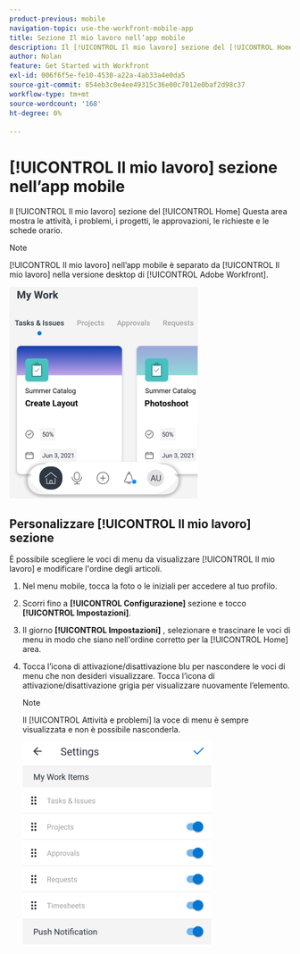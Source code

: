 ```yaml
---
product-previous: mobile
navigation-topic: use-the-workfront-mobile-app
title: Sezione Il mio lavoro nell’app mobile
description: Il [!UICONTROL Il mio lavoro] sezione del [!UICONTROL Home] Questa area mostra le attività, i problemi, i progetti, le approvazioni, le richieste e le schede orario.
author: Nolan
feature: Get Started with Workfront
exl-id: 006f6f5e-fe10-4530-a22a-4ab33a4e0da5
source-git-commit: 854eb3c0e4ee49315c36e00c7012e0baf2d98c37
workflow-type: tm+mt
source-wordcount: '168'
ht-degree: 0%

---
```


# [!UICONTROL Il mio lavoro] sezione nell’app mobile

Il [!UICONTROL Il mio lavoro] sezione del [!UICONTROL Home] Questa area mostra le attività, i problemi, i progetti, le approvazioni, le richieste e le schede orario.

>[!NOTE]
>
>[!UICONTROL Il mio lavoro] nell’app mobile è separato da [!UICONTROL Il mio lavoro] nella versione desktop di [!UICONTROL Adobe Workfront].

![](assets/home-myworksection-338x379.png)

## Personalizzare [!UICONTROL Il mio lavoro] sezione

È possibile scegliere le voci di menu da visualizzare [!UICONTROL Il mio lavoro] e modificare l&#39;ordine degli articoli.

1. Nel menu mobile, tocca la foto o le iniziali per accedere al tuo profilo.
1. Scorri fino a **[!UICONTROL Configurazione]** sezione e tocco **[!UICONTROL Impostazioni]**.
1. Il giorno **[!UICONTROL Impostazioni]** , selezionare e trascinare le voci di menu in modo che siano nell&#39;ordine corretto per la [!UICONTROL Home] area.
1. Tocca l’icona di attivazione/disattivazione blu per nascondere le voci di menu che non desideri visualizzare. Tocca l’icona di attivazione/disattivazione grigia per visualizzare nuovamente l’elemento.

   >[!NOTE]
   >
   >Il [!UICONTROL Attività e problemi] la voce di menu è sempre visualizzata e non è possibile nasconderla.

   ![](assets/mobile-settings-338x366.png)
